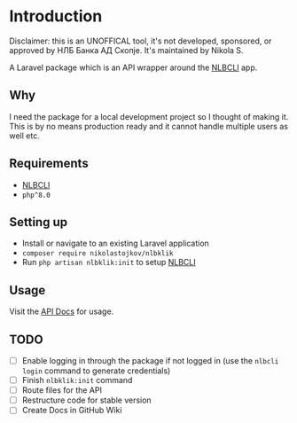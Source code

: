 # Introduction
Disclaimer: this is an UNOFFICAL tool, it's not developed, sponsored, or approved by НЛБ Банка АД Скопје. It's maintained by Nikola S.

A Laravel package which is an API wrapper around the [NLBCLI](https://github.com/whoeverest/nlbcli) app.

## Why
I need the package for a local development project so I thought of making it. This is by no means production ready and it cannot handle multiple users as well etc.

## Requirements
- [NLBCLI](https://github.com/whoeverest/nlbcli)
- `php^8.0`

## Setting up
- Install or navigate to an existing Laravel application
- `composer require nikolastojkov/nlbklik`
- Run `php artisan nlbklik:init` to setup [NLBCLI](https://github.com/whoeverest/nlbcli)

## Usage
Visit the [API Docs](#) for usage.

## TODO
- [ ] Enable logging in through the package if not logged in (use the `nlbcli login` command to generate credentials)
- [ ] Finish `nlbklik:init` command
- [ ] Route files for the API
- [ ] Restructure code for stable version
- [ ] Create Docs in GitHub Wiki
